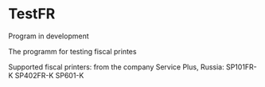 # TestFR
Program in development

The programm for testing fiscal printes

Supported fiscal printers:
from the company Service Plus, Russia:
SP101FR-K
SP402FR-K
SP601-K
